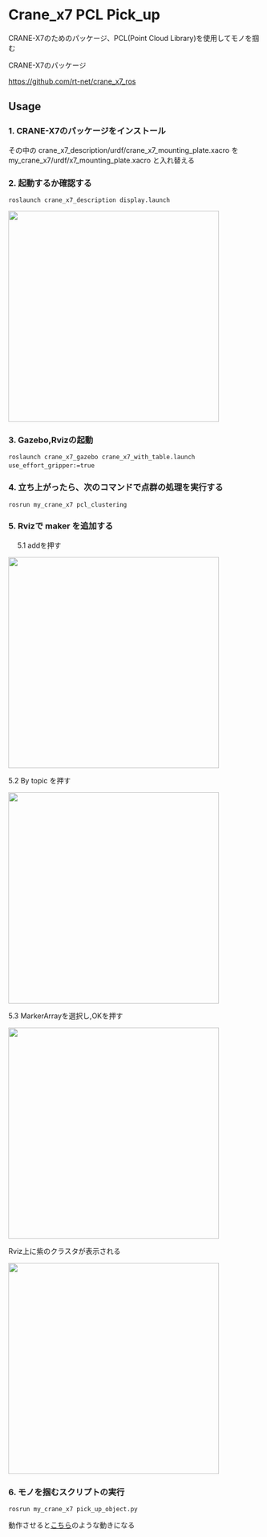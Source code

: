 # Crane_x7 PCL Pick_up

CRANE-X7のためのパッケージ、PCL(Point Cloud Library)を使用してモノを掴む

CRANE-X7のパッケージ

https://github.com/rt-net/crane_x7_ros

## Usage

### 1. CRANE-X7のパッケージをインストール

   その中の crane_x7_description/urdf/crane_x7_mounting_plate.xacro を my_crane_x7/urdf/x7_mounting_plate.xacro と入れ替える

### 2. 起動するか確認する

   ```
   roslaunch crane_x7_description display.launch
   ```

   <img src="https://github.com/my_crane_x7/tree/master/image/crane_rviz.png" width="420px">

### 3. Gazebo,Rvizの起動

   ```
   roslaunch crane_x7_gazebo crane_x7_with_table.launch use_effort_gripper:=true　
   ```
 
### 4. 立ち上がったら、次のコマンドで点群の処理を実行する

   ```
   rosrun my_crane_x7 pcl_clustering
   ``` 

### 5. Rvizで maker を追加する

　 5.1 addを押す

   <img src="https://github.com/my_crane_x7/tree/master/image/add.png" width="420px">

   5.2 By topic を押す

   <img src="https://github.com/my_crane_x7/tree/master/image/by_topic.png" width="420px">

   5.3 MarkerArrayを選択し,OKを押す

   <img src="https://github.com/my_crane_x7/tree/master/image/marker.png" width="420px">

   Rviz上に紫のクラスタが表示される
   
   <img src="https://github.com/my_crane_x7/tree/master/image/marker_2.png" width="420px">
   
### 6. モノを掴むスクリプトの実行

   ```
   rosrun my_crane_x7 pick_up_object.py
   ``` 

   動作させると[こちら](https://youtu.be/ZMpj_mBggjw)のような動きになる

